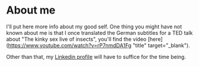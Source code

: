 # About me

I'll put here more info about my good self. One thing you might have not known about me is that I once translated the German subtitles for a TED talk about "The kinky sex live of insects", you'll find the video [here](https://www.youtube.com/watch?v=rP7nmdDA1Fg "title" target="_blank").

Other than that, my [Linkedin profile](https://www.linkedin.com/in/joergschoenau/) will have to suffice for the time being.
